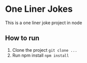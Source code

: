 # One Liner Jokes  
This is a one liner joke project in node

## How to run
1. Clone the project
`git clone ...`
2. Run npm install
`npm install` 

